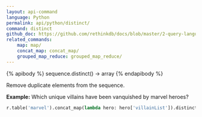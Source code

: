 ```yaml
---
layout: api-command 
language: Python
permalink: api/python/distinct/
command: distinct
github_doc: https://github.com/rethinkdb/docs/blob/master/2-query-language/api/python/aggregation/distinct.md
related_commands:
    map: map/
    concat_map: concat_map/
    grouped_map_reduce: grouped_map_reduce/
---
```


{% apibody %}
sequence.distinct() &rarr; array
{% endapibody %}

Remove duplicate elements from the sequence.

__Example:__ Which unique villains have been vanquished by marvel heroes?

```py
r.table('marvel').concat_map(lambda hero: hero['villainList']).distinct().run(conn)
```
